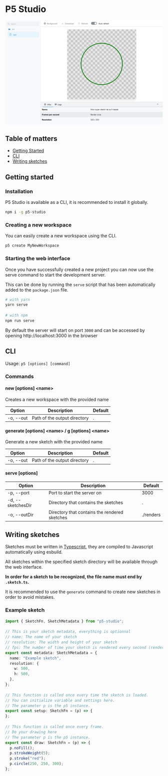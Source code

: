 # P5 Studio

![Screenshot](https://raw.githubusercontent.com/Bassintag/p5studio/master/screenshots/sketch.png)

## Table of matters

- [Getting Started](#getting-started)
- [CLI](#cli)
- [Writing sketches](#writing-sketches)

## Getting started

### Installation

P5 Studio is available as a CLI, it is recommended to install it globally.

```bash
npm i -g p5-studio
```

### Creating a new workspace

You can easily create a new workspace using the CLI.

```bash
p5 create MyNewWorkspace
```

### Starting the web interface

Once you have successfully created a new project you can now use the serve command to start the development server.

This can be done by running the `serve` script that has been automatically added to the `package.json` file.

```bash
# with yarn
yarn serve

# with npm
npm run serve
```

By default the server will start on port `3000` and can be accessed by opening http://localhost:3000 in the browser

## CLI

Usage: `p5 [options] [command]`

### Commands

#### new [options] \<name>

Creates a new workspace with the provided name

| Option    | Description                  | Default |
|-----------|------------------------------|---------|
| -o, --out | Path of the output directory | .       |

#### generate [options] \<name> / g [options] \<name>

Generate a new sketch with the provided name

| Option    | Description                  | Default |
|-----------|------------------------------|---------|
| -o, --out | Path of the output directory | .       |

#### serve [options]

| Option            | Description                                   | Default   |
|-------------------|-----------------------------------------------|-----------|
| -p, --port        | Port to start the server on                   | 3000      |
| -d, --sketchesDir | Directory that contains the sketches          | .         |
| -o, --outDir      | Directory that contains the rendered sketches | ./renders |


## Writing sketches

Sketches must be written in [Typescript](https://www.typescriptlang.org/), they are compiled to Javascript automatically using esbuild.

All sketches within the specified sketch directory will be available through the web interface.

__In order for a sketch to be recognized, the file name must end by `.sketch.ts`.__

It is recommended to use the `generate` command to create new sketches in order to avoid mistakes.

### Example sketch

```typescript
import { SketchFn, SketchMetadata } from "p5-studio";

// This is your sketch metadata, everything is optionnal
// name: The name of your sketch
// resolution: The width and height of your sketch
// fps: The number of time your sketch is rendered every second (rendered only once if not specified)
export const metadata: SketchMetadata = {
  name: "Example sketch",
  resolution: {
    w: 500,
    h: 500,
  },
};

// This function is called once every time the sketch is loaded.
// You can initialize variable and settings here.
// The parameter p is the p5 instance.
export const setup: SketchFn = (p) => {
};

// This function is called once every frame.
// Do your drawing here
// The parameter p is the p5 instance.
export const draw: SketchFn = (p) => {
  p.noFill();
  p.strokeWeight(5);
  p.stroke("red");
  p.circle(250, 250, 300);
};

```
